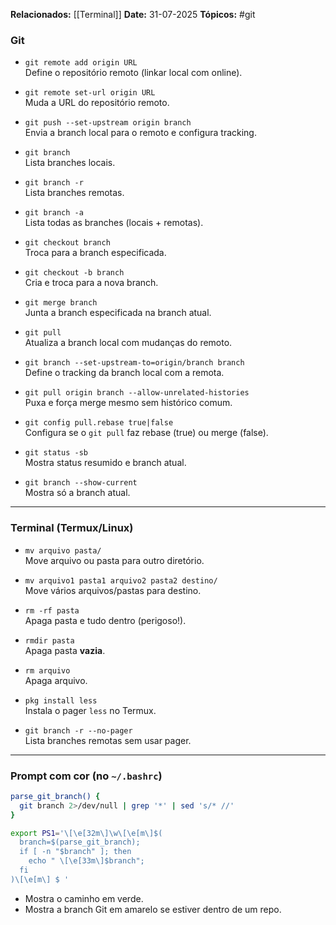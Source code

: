 **Relacionados:** [[Terminal]]
**Date:** 31-07-2025
**Tópicos:** #git

### Git

- `git remote add origin URL`  
    Define o repositório remoto (linkar local com online).
    
- `git remote set-url origin URL`  
    Muda a URL do repositório remoto.
    
- `git push --set-upstream origin branch`  
    Envia a branch local para o remoto e configura tracking.
    
- `git branch`  
    Lista branches locais.
    
- `git branch -r`  
    Lista branches remotas.
    
- `git branch -a`  
    Lista todas as branches (locais + remotas).
    
- `git checkout branch`  
    Troca para a branch especificada.
    
- `git checkout -b branch`  
    Cria e troca para a nova branch.
    
- `git merge branch`  
    Junta a branch especificada na branch atual.
    
- `git pull`  
    Atualiza a branch local com mudanças do remoto.
    
- `git branch --set-upstream-to=origin/branch branch`  
    Define o tracking da branch local com a remota.
    
- `git pull origin branch --allow-unrelated-histories`  
    Puxa e força merge mesmo sem histórico comum.
    
- `git config pull.rebase true|false`  
    Configura se o `git pull` faz rebase (true) ou merge (false).
    
- `git status -sb`  
    Mostra status resumido e branch atual.
    
- `git branch --show-current`  
    Mostra só a branch atual.
    

---

### Terminal (Termux/Linux)

- `mv arquivo pasta/`  
    Move arquivo ou pasta para outro diretório.
    
- `mv arquivo1 pasta1 arquivo2 pasta2 destino/`  
    Move vários arquivos/pastas para destino.
    
- `rm -rf pasta`  
    Apaga pasta e tudo dentro (perigoso!).
    
- `rmdir pasta`  
    Apaga pasta **vazia**.
    
- `rm arquivo`  
    Apaga arquivo.
    
- `pkg install less`  
    Instala o pager `less` no Termux.
    
- `git branch -r --no-pager`  
    Lista branches remotas sem usar pager.
    

---

### Prompt com cor (no `~/.bashrc`)

```bash
parse_git_branch() {
  git branch 2>/dev/null | grep '*' | sed 's/* //'
}

export PS1='\[\e[32m\]\w\[\e[m\]$( 
  branch=$(parse_git_branch); 
  if [ -n "$branch" ]; then 
    echo " \[\e[33m\]$branch"; 
  fi
)\[\e[m\] $ '
```

- Mostra o caminho em verde.
- Mostra a branch Git em amarelo se estiver dentro de um repo.
